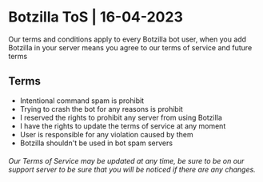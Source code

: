  # Botzilla ToS | 16-04-2023

 Our terms and conditions apply to every Botzilla bot user, when you add Botzilla in your server means you agree to our terms of service and future terms
 
 ## Terms
 - Intentional command spam is prohibit
 - Trying to crash the bot for any reasons is prohibit
 - I reserved the rights to prohibit any server from using Botzilla
 - I have the rights to update the terms of service at any moment
 - User is responsible for any violation caused by them
 - Botzilla shouldn't be used in bot spam servers
 
 ###### Our Terms of Service may be updated at any time, be sure to be on our support server to be sure that you will be noticed if there are any changes.
